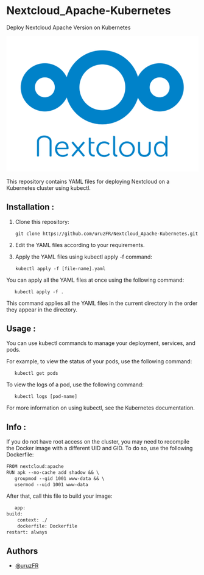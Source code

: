 # Nextcloud_Apache-Kubernetes
Deploy Nextcloud Apache Version on Kubernetes

![logo](/Images/Nextcloud_Logo.png )

This repository contains YAML files for deploying Nextcloud on a Kubernetes cluster using kubectl.

## Installation :

1. Clone this repository:

       git clone https://github.com/uruzFR/Nextcloud_Apache-Kubernetes.git
2. Edit the YAML files according to your requirements.

3. Apply the YAML files using kubectl apply -f command:

       kubectl apply -f [file-name].yaml
You can apply all the YAML files at once using the following command:

       kubectl apply -f .
This command applies all the YAML files in the current directory in the order they appear in the directory.

## Usage :

You can use kubectl commands to manage your deployment, services, and pods.

For example, to view the status of your pods, use the following command:

       kubectl get pods
To view the logs of a pod, use the following command:
       
       kubectl logs [pod-name]
For more information on using kubectl, see the Kubernetes documentation.

## Info :

If you do not have root access on the cluster, you may need to recompile the Docker image with a different UID and GID. To do so, use the following Dockerfile:
       
    FROM nextcloud:apache
    RUN apk --no-cache add shadow && \
       groupmod --gid 1001 www-data && \
       usermod --uid 1001 www-data
After that, call this file to build your image:

       app:
    build:
        context: ./
        dockerfile: Dockerfile
    restart: always


## Authors

- [@uruzFR](https://github.com/uruzFR)
